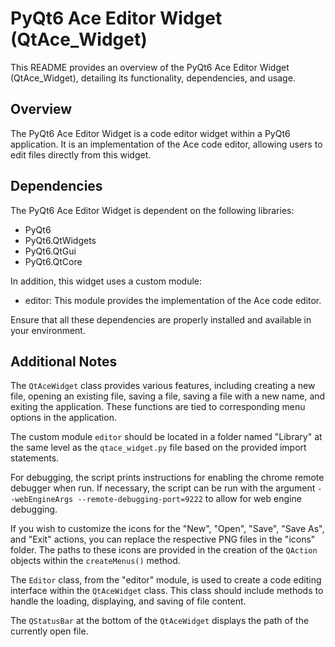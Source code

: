 # PyQt6 Ace Editor Widget (QtAce_Widget)

This README provides an overview of the PyQt6 Ace Editor Widget (QtAce_Widget), detailing its functionality, dependencies, and usage.

## Overview

The PyQt6 Ace Editor Widget is a code editor widget within a PyQt6 application. It is an implementation of the Ace code editor, allowing users to edit files directly from this widget.

## Dependencies

The PyQt6 Ace Editor Widget is dependent on the following libraries:

- PyQt6
- PyQt6.QtWidgets
- PyQt6.QtGui
- PyQt6.QtCore

In addition, this widget uses a custom module:

- editor: This module provides the implementation of the Ace code editor.

Ensure that all these dependencies are properly installed and available in your environment.

## Additional Notes

The `QtAceWidget` class provides various features, including creating a new file, opening an existing file, saving a file, saving a file with a new name, and exiting the application. These functions are tied to corresponding menu options in the application.

The custom module `editor` should be located in a folder named "Library" at the same level as the `qtace_widget.py` file based on the provided import statements.

For debugging, the script prints instructions for enabling the chrome remote debugger when run. If necessary, the script can be run with the argument `--webEngineArgs --remote-debugging-port=9222` to allow for web engine debugging.

If you wish to customize the icons for the "New", "Open", "Save", "Save As", and "Exit" actions, you can replace the respective PNG files in the "icons" folder. The paths to these icons are provided in the creation of the `QAction` objects within the `createMenus()` method.

The `Editor` class, from the "editor" module, is used to create a code editing interface within the `QtAceWidget` class. This class should include methods to handle the loading, displaying, and saving of file content.

The `QStatusBar` at the bottom of the `QtAceWidget` displays the path of the currently open file.

